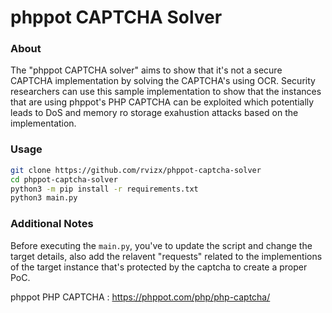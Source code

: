 # phppot CAPTCHA Solver 


### About

The "phppot CAPTCHA solver" aims to show that it's not a secure CAPTCHA implementation by solving the CAPTCHA's using OCR.
Security researchers can use this sample implementation to show that the instances that are using phppot's PHP CAPTCHA can be exploited which potentially leads to DoS and memory ro storage exahustion attacks based on the implementation.


### Usage

```bash
git clone https://github.com/rvizx/phppot-captcha-solver
cd phppot-captcha-solver
python3 -m pip install -r requirements.txt
python3 main.py
```

### Additional Notes

Before executing the `main.py`, you've to update the script and change the target details, also add the relavent "requests" related to the implementions of the target instance that's protected by the captcha to create a proper PoC.

phppot PHP CAPTCHA : https://phppot.com/php/php-captcha/
